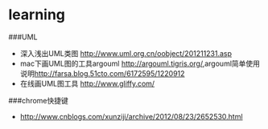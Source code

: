 learning
========

###UML
* 深入浅出UML类图 <http://www.uml.org.cn/oobject/201211231.asp> 
* mac下画UML图的工具argouml <http://argouml.tigris.org/>,argouml简单使用说明<http://farsa.blog.51cto.com/6172595/1220912>
* 在线画UML图工具 <http://www.gliffy.com/>

###chrome快捷键
* <http://www.cnblogs.com/xunziji/archive/2012/08/23/2652530.html>